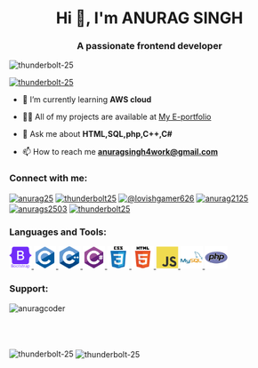 <h1 align="center">Hi 👋, I'm ANURAG SINGH</h1>
<h3 align="center">A passionate frontend developer</h3>

<p align="left"> <img src="https://komarev.com/ghpvc/?username=thunderbolt-25&label=Profile%20views&color=0e75b6&style=flat" alt="thunderbolt-25" /> </p>

<p align="left"> <a href="https://github.com/ryo-ma/github-profile-trophy"><img src="https://github-profile-trophy.vercel.app/?username=thunderbolt-25" alt="thunderbolt-25" /></a> </p>

- 🌱 I’m currently learning **AWS cloud**

- 👨‍💻 All of my projects are available at [My E-portfolio](https://www.anurag4work.netlify.com)

- 💬 Ask me about **HTML,SQL,php,C++,C#**

- 📫 How to reach me **anuragsingh4work@gmail.com**

<h3 align="left">Connect with me:</h3>
<p align="left">
<a href="https://linkedin.com/in/anurag25" target="blank"><img align="center" src="https://raw.githubusercontent.com/rahuldkjain/github-profile-readme-generator/master/src/images/icons/Social/linked-in-alt.svg" alt="anurag25" height="30" width="40" /></a>
<a href="https://kaggle.com/thunderbolt25" target="blank"><img align="center" src="https://raw.githubusercontent.com/rahuldkjain/github-profile-readme-generator/master/src/images/icons/Social/kaggle.svg" alt="thunderbolt25" height="30" width="40" /></a>
<a href="https://medium.com/@lovishgamer626" target="blank"><img align="center" src="https://raw.githubusercontent.com/rahuldkjain/github-profile-readme-generator/master/src/images/icons/Social/medium.svg" alt="@lovishgamer626" height="30" width="40" /></a>
<a href="https://www.codechef.com/users/anurag2125" target="blank"><img align="center" src="https://cdn.jsdelivr.net/npm/simple-icons@3.1.0/icons/codechef.svg" alt="anurag2125" height="30" width="40" /></a>
<a href="https://www.hackerrank.com/anurags2503" target="blank"><img align="center" src="https://raw.githubusercontent.com/rahuldkjain/github-profile-readme-generator/master/src/images/icons/Social/hackerrank.svg" alt="anurags2503" height="30" width="40" /></a>
<a href="https://www.leetcode.com/thunderbolt25" target="blank"><img align="center" src="https://raw.githubusercontent.com/rahuldkjain/github-profile-readme-generator/master/src/images/icons/Social/leet-code.svg" alt="thunderbolt25" height="30" width="40" /></a>
</p>

<h3 align="left">Languages and Tools:</h3>
<p align="left"> <a href="https://getbootstrap.com" target="_blank" rel="noreferrer"> <img src="https://raw.githubusercontent.com/devicons/devicon/master/icons/bootstrap/bootstrap-plain-wordmark.svg" alt="bootstrap" width="40" height="40"/> </a> <a href="https://www.cprogramming.com/" target="_blank" rel="noreferrer"> <img src="https://raw.githubusercontent.com/devicons/devicon/master/icons/c/c-original.svg" alt="c" width="40" height="40"/> </a> <a href="https://www.w3schools.com/cpp/" target="_blank" rel="noreferrer"> <img src="https://raw.githubusercontent.com/devicons/devicon/master/icons/cplusplus/cplusplus-original.svg" alt="cplusplus" width="40" height="40"/> </a> <a href="https://www.w3schools.com/cs/" target="_blank" rel="noreferrer"> <img src="https://raw.githubusercontent.com/devicons/devicon/master/icons/csharp/csharp-original.svg" alt="csharp" width="40" height="40"/> </a> <a href="https://www.w3schools.com/css/" target="_blank" rel="noreferrer"> <img src="https://raw.githubusercontent.com/devicons/devicon/master/icons/css3/css3-original-wordmark.svg" alt="css3" width="40" height="40"/> </a> <a href="https://www.w3.org/html/" target="_blank" rel="noreferrer"> <img src="https://raw.githubusercontent.com/devicons/devicon/master/icons/html5/html5-original-wordmark.svg" alt="html5" width="40" height="40"/> </a> <a href="https://developer.mozilla.org/en-US/docs/Web/JavaScript" target="_blank" rel="noreferrer"> <img src="https://raw.githubusercontent.com/devicons/devicon/master/icons/javascript/javascript-original.svg" alt="javascript" width="40" height="40"/> </a> <a href="https://www.mysql.com/" target="_blank" rel="noreferrer"> <img src="https://raw.githubusercontent.com/devicons/devicon/master/icons/mysql/mysql-original-wordmark.svg" alt="mysql" width="40" height="40"/> </a> <a href="https://www.php.net" target="_blank" rel="noreferrer"> <img src="https://raw.githubusercontent.com/devicons/devicon/master/icons/php/php-original.svg" alt="php" width="40" height="40"/> </a> </p>

<h3 align="left">Support:</h3>
<p><a href="https://www.buymeacoffee.com/anuragcoder"> <img align="left" src="https://cdn.buymeacoffee.com/buttons/v2/default-yellow.png" height="50" width="210" alt="anuragcoder" /></a></p><br><br>
<br>
<br>

<p><img align="left" src="https://github-readme-stats.vercel.app/api/top-langs?username=thunderbolt-25&show_icons=true&locale=en&layout=compact" alt="thunderbolt-25" /></p>

<p>&nbsp;<img align="center" src="https://github-readme-stats.vercel.app/api?username=thunderbolt-25&show_icons=true&locale=en" alt="thunderbolt-25" /></p>
